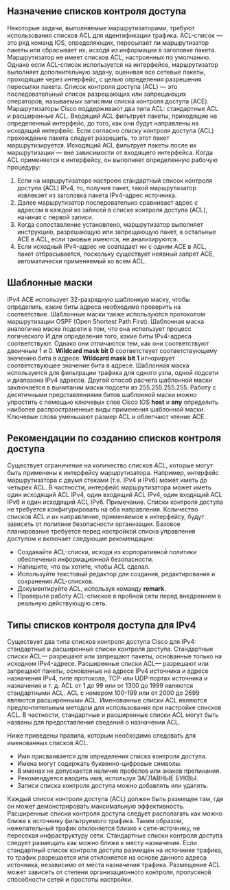 <!-- 4.5.1 -->
## Назначение списков контроля доступа

Некоторые задачи, выполняемые маршрутизаторами, требуют использования списков ACL для идентификации трафика. ACL-список — это ряд команд IOS, определяющих, пересылает ли маршрутизатор пакеты или сбрасывает их, исходя из информации в заголовке пакета. Маршрутизатор не имеет списков ACL, настроенных по умолчанию. Однако если ACL-список используется на интерфейсе, маршрутизатор выполняет дополнительную задачу, оценивая все сетевые пакеты, проходящие через интерфейс, с целью определения разрешения пересылки пакета. Список контроля доступа (ACL) — это последовательный список разрешающих или запрещающих операторов, называемых записями списка контроля доступа (ACE). Маршрутизаторы Cisco поддерживают два типа ACL: стандартные ACL и расширенные ACL. Входящий ACL фильтрует пакеты, приходящие на определенный интерфейс, до того, как они будут направлены на исходящий интерфейс. Если согласно списку контроля доступа (ACL) прохождение пакета следует разрешить, то этот пакет маршрутизируется. Исходящий ACL фильтрует пакеты после их маршрутизации — вне зависимости от входящего интерфейса. Когда ACL применяется к интерфейсу, он выполняет определенную рабочую процедуру:

1.  Если на маршрутизаторе настроен стандартный список контроля доступа (ACL) IPv4, то, получив пакет, такой маршрутизатор извлекает из заголовка пакета IPv4-адрес источника.
2.  Далее маршрутизатор последовательно сравнивает адрес с адресом в каждой из записей в списке контроля доступа (ACL), начиная с первой записи.
3.  Когда сопоставление установлено, маршрутизатор выполняет инструкцию, разрешающую или запрещающую пакет, а остальные ACE в ACL, если таковые имеются, не анализируются.
4.  Если исходный IPv4-адрес не совпадает ни с одним ACE в ACL, пакет отбрасывается, поскольку существует неявный запрет ACE, автоматически применяемый ко всем ACL.

## Шаблонные маски

IPv4 ACE использует 32-разрядную шаблонную маску, чтобы определить, какие биты адреса необходимо проверить на соответствие. Шаблонные маски также используются протоколом маршрутизации OSPF (Open Shortest Path First). Шаблонная маска аналогична маске подсети в том, что она использует процесс логического И  для определения того, какие биты IPv4-адреса соответствуют. Однако они отличаются тем, как они соответствуют двоичным 1 и 0. **Wildcard mask bit 0** соответствует соответствующему значению бита в адресе. **Wildcard mask bit 1** игнорирует соответствующее значение бита в адресе. Шаблонная маска используется для фильтрации трафика для одного узла, одной подсети и диапазона IPv4 адресов. Другой способ расчета шаблонной маски заключается в вычитании маски подсети из 255.255.255.255. Работу с десятичными представлениями битов шаблонной маски можно упростить с помощью ключевых слов Cisco IOS **host** и **any** определить наиболее распространенные виды применения шаблонной маски. Ключевые слова уменьшают размер ACL и облегчают чтение ACE.

## Рекомендации по созданию списков контроля доступа

Существует ограничение на количество списков ACL, которые могут быть применены к интерфейсу маршрутизатора. Например, интерфейс маршрутизатора с двумя стеками (т.е. IPv4 и IPv6) может иметь до четырех ACL. В частности, интерфейс маршрутизатора может иметь один исходящий ACL IPv4, один входящий ACL IPv4, один входящий ACL IPv6 и один исходящий ACL IPv6. Примечание. Списки контроля доступа не требуется конфигурировать на оба направления. Количество списков ACL и их направление, применяемое к интерфейсу, будут зависеть от политики безопасности организации. Базовое планирование требуется перед настройкой списка управления доступом и включает следующие рекомендации:

* Создавайте ACL-списки, исходя из корпоративной политики обеспечения информационной безопасности.
* Напишите, что вы хотите, чтобы ACL сделал.
* Используйте текстовый редактор для создания, редактирования и сохранения ACL-списков.
* Документируйте ACL, используя команду **remark**.
* Проверьте работу ACL-списков в пробной сети перед внедрением в реальную действующую сеть.

## Типы списков контроля доступа для IPv4

Существует два типа списков контроля доступа Cisco для IPv4: стандартные и расширенные списки контроля доступа. Стандартные списки ACL— разрешают или запрещают пакеты, основанные только на исходном IPv4-адресе. Расширенные списки ACL— разрешают или запрещают пакеты, основанные на адресе IPv4 источника и адресе назначения IPv4, типе протокола, TCP-или UDP-портах источника и назначения и т. д. ACL от 1 до 99 или от 1300 до 1999 являются стандартными ACL. ACL с номером 100-199 или от 2000 до 2699 являются расширенными ACL. Именованные списки ACL являются предпочтительным методом для использования при настройке списков ACL. В частности, стандартные и расширенные списки ACL могут быть названы для предоставления сведений о назначении ACL.

Ниже приведены правила, которым необходимо следовать для именованных списков ACL.

* Имя присваивается для определения списка контроля доступа.
* Имена могут содержать буквенно-цифровые символы.
* В именах не допускается наличие пробелов или знаков препинания.
* Рекомендуется вводить имя, используя ЗАГЛАВНЫЕ БУКВЫ.
* Записи списка контроля доступа можно добавлять или удалять.

Каждый список контроля доступа (ACL) должен быть размещен там, где он может демонстрировать максимальную эффективность. Расширенные списки контроля доступа следует располагать как можно ближе к источнику фильтруемого трафика. Таким образом, нежелательный трафик отклоняется близко к сети-источнику, не пересекая инфраструктуру сети. Стандартные списки контроля доступа следует размещать как можно ближе к месту назначения. Если стандартный список контроля доступа размещен на источнике трафика, то трафик разрешается или отклоняется на основе данного адреса источника, независимо от места назначения трафика. Размещение ACL может зависеть от степени организационного контроля, пропускной способности сетей и простоты настройки.

<!-- 4.5.2 -->
<!-- quiz -->